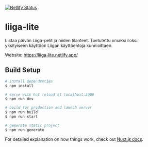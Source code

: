 [![Netlify Status](https://api.netlify.com/api/v1/badges/cc285057-f468-4b74-9c01-08952a532034/deploy-status)](https://app.netlify.com/sites/liiga-lite/deploys)



# liiga-lite
Listaa päivän Liiga-pelit ja niiden tilanteet. Toetutettu omaksi iloksi yksityiseen käyttöön Liigan käyttöehtoja kunnioittaen. 

Website: https://liiga-lite.netlify.app/

## Build Setup


```bash
# install dependencies
$ npm install

# serve with hot reload at localhost:3000
$ npm run dev

# build for production and launch server
$ npm run build
$ npm run start

# generate static project
$ npm run generate
```

For detailed explanation on how things work, check out [Nuxt.js docs](https://nuxtjs.org).
